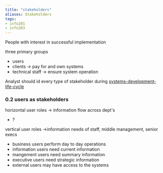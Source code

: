 ```yaml
---
title: "stakeholders"
aliases: Stakeholders
tags: 
- info201
- info203
---
```


People with interest in successful implementation

three primary groups
- users
- clients -> pay for and own systems
- technical staff -> ensure system operation

Analyst should id every type of stakeholder during [systems-development-life-cycle](notes/systems-development-life-cycle.md)

### 0.2 users as stakeholders
horizontal user roles -> information flow across dept's
- ?

vertical user roles ->information needs of staff, middle management, senior execs
- business users perform day to day operations
- information users need current information
- mangement users need summary information
- executive users need strategic information
- external users may have access to the systems
